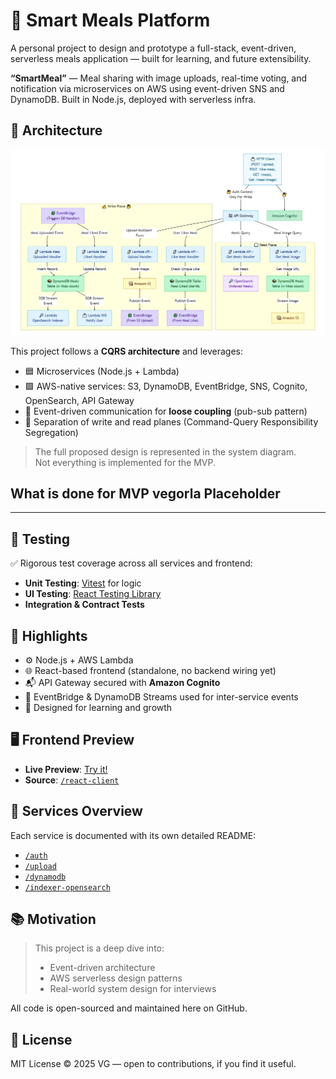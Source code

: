 # 🍱 Smart Meals Platform

A personal project to design and prototype a full-stack, event-driven, serverless meals application — built for learning, and future extensibility.

**“SmartMeal”** — Meal sharing with image uploads, real-time voting, and notification via microservices on AWS using event-driven SNS and DynamoDB. Built in Node.js, deployed with serverless infra.

## 📐 Architecture

![System Diagram](./services/docs/architecture.PNG)

This project follows a **CQRS architecture** and leverages:

- 🟦 Microservices (Node.js + Lambda)
- 🟩 AWS-native services: S3, DynamoDB, EventBridge, SNS, Cognito, OpenSearch, API Gateway
- 📨 Event-driven communication for **loose coupling** (pub-sub pattern)
- 🔀 Separation of write and read planes (Command-Query Responsibility Segregation)

> The full proposed design is represented in the system diagram.  
> Not everything is implemented for the MVP.

## What is done for MVP vegorla Placeholder

---

## 🧪 Testing

✅ Rigorous test coverage across all services and frontend:

- **Unit Testing**: [Vitest](https://vitest.dev/) for logic
- **UI Testing**: [React Testing Library](https://testing-library.com/docs/react-testing-library/intro/)
- **Integration & Contract Tests**

## 🎯 Highlights

- ⚙️ Node.js + AWS Lambda
- 🌐 React-based frontend (standalone, no backend wiring yet)
- 📬 API Gateway secured with **Amazon Cognito**
- 🔄 EventBridge & DynamoDB Streams used for inter-service events
- 🧠 Designed for learning and growth

## 🖥️ Frontend Preview

- **Live Preview**: [Try it!](https://smartmeal-preview.netlify.app/)
- **Source**: [`/react-client`](./react-client/)

## 📁 Services Overview

Each service is documented with its own detailed README:

- [`/auth`](./services/auth/README.md)
- [`/upload`](./services/upload-meal/README.md)
- [`/dynamodb`](./services/get-meals/events/README.md)
- [`/indexer-opensearch`](./services/get-meals/elastic-search/README.md)

## 📚 Motivation

> This project is a deep dive into:
>
> - Event-driven architecture
> - AWS serverless design patterns
> - Real-world system design for interviews

All code is open-sourced and maintained here on GitHub.

## 🚀 License

MIT License © 2025 VG — open to contributions, if you find it useful.
